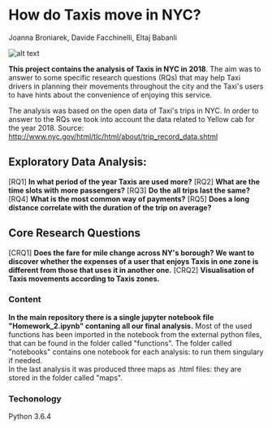 # How do Taxis move in NYC?
Joanna Broniarek, Davide Facchinelli, Eltaj Babanli

![alt text](https://www.brickunderground.com/sites/default/files/styles/blog_primary_image/public/blog/images/4859177053_c3fb190917_o.jpg "Logo Title Text 1")

**This project contains the analysis of Taxis in NYC in 2018**. The aim was to answer to some specific research questions (RQs) that may help Taxi drivers in planning their movements throughout the city and the Taxi's users to have hints about the convenience of enjoying this service.

The analysis was based on the open data of Taxi's trips in NYC. In order to answer to the RQs we took into account the data related to Yellow cab for the year 2018. Source: http://www.nyc.gov/html/tlc/html/about/trip_record_data.shtml 

## Exploratory Data Analysis:
[RQ1] **In what period of the year Taxis are used more?**
[RQ2] **What are the time slots with more passengers?**
[RQ3] **Do the all trips last the same?** 
[RQ4] **What is the most common way of payments?** 
[RQ5] **Does a long distance correlate with the duration of the trip on average?**

## Core Research Questions
[CRQ1] **Does the fare for mile change across NY's borough? We want to discover whether the expenses of a user that enjoys Taxis in one zone is different from those that uses it in another one.**
[CRQ2] **Visualisation of Taxis movements according to Taxis zones.**

### Content 
**In the main repository there is a single jupyter notebook file "Homework_2.ipynb" contaning all our final analysis.** Most of the used functions has been imported in the notebook from the external python files, that can be found in the folder called "functions". The folder called "notebooks" contains one notebook for each analysis: to run them singulary if needed.<br/>In the last analysis it was produced three maps as .html files: they are stored in the folder called "maps".

### Techonology
Python 3.6.4 

